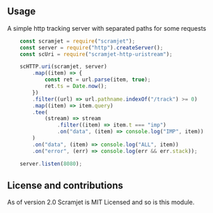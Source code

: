 ## Usage

A simple http tracking server with separated paths for some requests

```javascript
    const scramjet = require("scramjet");
    const server = require("http").createServer();
    const scUri = require("scramjet-http-uristream");

    scHTTP.uri(scramjet, server)
        .map((item) => {
            const ret = url.parse(item, true);
            ret.ts = Date.now();
        })
        .filter((url) => url.pathname.indexOf("/track") >= 0)
        .map((item) => item.query)
        .tee(
            (stream) => stream
                .filter((item) => item.t === "imp")
                .on("data", (item) => console.log("IMP", item))
        )
        .on("data", (item) => console.log("ALL", item))
        .on("error", (err) => console.log(err && err.stack));

    server.listen(8080);
```

## License and contributions

As of version 2.0 Scramjet is MIT Licensed and so is this module.
